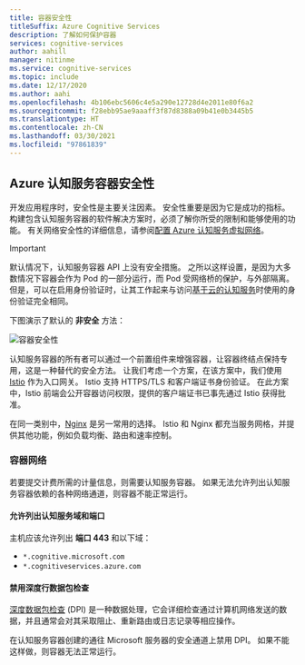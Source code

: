 ```yaml
---
title: 容器安全性
titleSuffix: Azure Cognitive Services
description: 了解如何保护容器
services: cognitive-services
author: aahill
manager: nitinme
ms.service: cognitive-services
ms.topic: include
ms.date: 12/17/2020
ms.author: aahi
ms.openlocfilehash: 4b106ebc5606c4e5a290e12728d4e2011e80f6a2
ms.sourcegitcommit: f28ebb95ae9aaaff3f87d8388a09b41e0b3445b5
ms.translationtype: HT
ms.contentlocale: zh-CN
ms.lasthandoff: 03/30/2021
ms.locfileid: "97861839"
---
```

## <a name="azure-cognitive-services-container-security"></a>Azure 认知服务容器安全性

开发应用程序时，安全性是主要关注因素。 安全性重要是因为它是成功的指标。 构建包含认知服务容器的软件解决方案时，必须了解你所受的限制和能够使用的功能。 有关网络安全性的详细信息，请参阅[配置 Azure 认知服务虚拟网络][az-security]。

> [!IMPORTANT]
> 默认情况下，认知服务容器 API 上没有安全措施。 之所以这样设置，是因为大多数情况下容器会作为 Pod 的一部分运行，而 Pod 受网络桥的保护，与外部隔离。 但是，可以在启用身份验证时，让其工作起来与访问[基于云的认知服务][request-authentication]时使用的身份验证完全相同。

下图演示了默认的 **非安全** 方法：

![容器安全性](../media/container-security.svg)

认知服务容器的所有者可以通过一个前置组件来增强容器，让容器终结点保持专用，这是一种替代的安全方法。 让我们考虑一个方案，在该方案中，我们使用 [Istio][istio] 作为入口网关。 Istio 支持 HTTPS/TLS 和客户端证书身份验证。 在此方案中，Istio 前端会公开容器访问权限，提供的客户端证书已事先通过 Istio 获得批准。

在同一类别中，[Nginx][nginx] 是另一常用的选择。 Istio 和 Nginx 都充当服务网格，并提供其他功能，例如负载均衡、路由和速率控制。

### <a name="container-networking"></a>容器网络

若要提交计费所需的计量信息，则需要认知服务容器。 如果无法允许列出认知服务容器依赖的各种网络通道，则容器不能正常运行。

#### <a name="allow-list-cognitive-services-domains-and-ports"></a>允许列出认知服务域和端口

主机应该允许列出 **端口 443** 和以下域：

* `*.cognitive.microsoft.com`
* `*.cognitiveservices.azure.com`

#### <a name="disable-deep-packet-inspection"></a>禁用深度行数据包检查

[深度数据包检查](https://en.wikipedia.org/wiki/Deep_packet_inspection) (DPI) 是一种数据处理，它会详细检查通过计算机网络发送的数据，并且通常会对其采取阻止、重新路由或日志记录等相应操作。

在认知服务容器创建的通往 Microsoft 服务器的安全通道上禁用 DPI。 如果不能这样做，则容器无法正常运行。

[istio]: https://istio.io/
[nginx]: https://www.nginx.com
[request-authentication]: ../../authentication.md
[az-security]: ../../cognitive-services-virtual-networks.md
